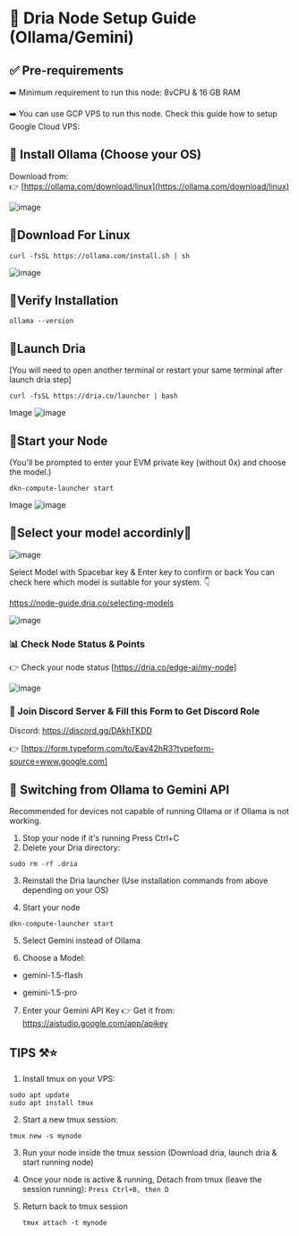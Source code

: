  # 🧠 Dria Node Setup Guide (Ollama/Gemini)

## ✅ Pre-requirements

➡️ Minimum requirement to run this node:
8vCPU & 16 GB RAM

➡️ You can use GCP VPS to run this node.
Check this guide how to setup Google Cloud VPS: 

## 🔹 Install Ollama (Choose your OS)

Download from:  
👉 [https://ollama.com/download/linux](https://ollama.com/download/linux)

![image](https://github.com/user-attachments/assets/5f53f1e0-b113-417b-b4a6-10cebbc6a6be)


## 🔹Download For Linux
```
curl -fsSL https://ollama.com/install.sh | sh
```

![image](https://github.com/user-attachments/assets/550ae3d3-c47a-4084-a3f5-fa30a61900ba)


## 🔹Verify Installation
```
ollama --version
```


## 🔹Launch Dria 
[You will need to open another terminal or restart your same terminal after launch dria step]
```
curl -fsSL https://dria.co/launcher | bash
```
Image
![image](https://github.com/user-attachments/assets/d3f6d489-4273-431d-a154-e8da6b0f204b)



## 🔹Start your Node
(You'll be prompted to enter your EVM private key (without 0x) and choose the model.)
```
dkn-compute-launcher start
```
Image
![image](https://github.com/user-attachments/assets/eb0b4786-6d87-4b7c-a41d-83eb344976d3)



## 🤖Select your model accordinly🤖

![image](https://github.com/user-attachments/assets/a8a6667e-816a-418e-9604-f69cf2dea30f)

Select Model with Spacebar key & Enter key to confirm or back
You can check here which model is suitable for your system. 👇

https://node-guide.dria.co/selecting-models

![image](https://github.com/user-attachments/assets/c5da7706-3b73-49d0-a099-235fff6a2f9b)


### 📊 Check Node Status & Points

👉 Check your node status [https://dria.co/edge-ai/my-node]

![image](https://github.com/user-attachments/assets/19d433c7-3001-4c36-9832-f069ba14aa00)

### 📝 Join Discord Server & Fill this Form to Get Discord Role

Discord: https://discord.gg/DAkhTKDD

👉 [https://form.typeform.com/to/Eav42hR3?typeform-source=www.google.com]


## 🔄 Switching from Ollama to Gemini API
Recommended for devices not capable of running Ollama or if Ollama is not working.

1. Stop your node if it's running
   Press Ctrl+C
3. Delete your Dria directory:
```
sudo rm -rf .dria
```
3. Reinstall the Dria launcher
(Use installation commands from above depending on your OS)

4. Start your node
```
dkn-compute-launcher start
```
5. Select Gemini instead of Ollama
   
6. Choose a Model:
  - gemini-1.5-flash

  - gemini-1.5-pro

7. Enter your Gemini API Key
👉 Get it from:
https://aistudio.google.com/app/apikey


## TIPS ⚒️⭐

1. Install tmux on your VPS:
```
sudo apt update
sudo apt install tmux
```
2. Start a new tmux session:
```
tmux new -s mynode
```
3. Run your node inside the tmux session
(Download dria, launch dria & start running node)

4. Once your node is active & running, Detach from tmux (leave the session running):
```Press Ctrl+B, then D```

5. Return back to tmux session
   ```
   tmux attach -t mynode
   ```
